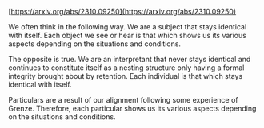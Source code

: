 [https://arxiv.org/abs/2310.09250](https://arxiv.org/abs/2310.09250)

We often think in the following way. We are a subject that stays identical with itself. Each object we see or hear is that which shows us its various aspects depending on the situations and conditions.

The opposite is true. We are an interpretant that never stays identical and continues to constitute itself as a nesting structure only having a formal integrity brought about by retention. Each individual is that which stays identical with itself. 

Particulars are a result of our alignment following some experience of Grenze. Therefore, each particular shows us its various aspects depending on the situations and conditions.
